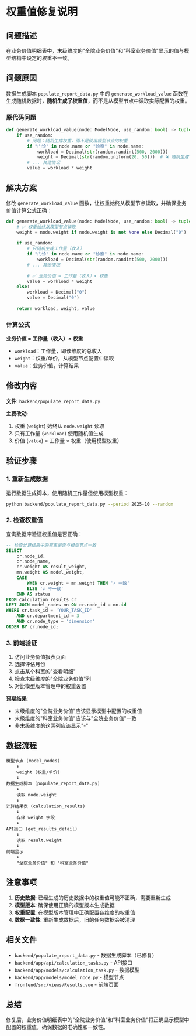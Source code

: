 # 权重值修复说明

## 问题描述

在业务价值明细表中，末级维度的"全院业务价值"和"科室业务价值"显示的值与模型结构中设定的权重不一致。

## 问题原因

数据生成脚本 `populate_report_data.py` 中的 `generate_workload_value` 函数在生成随机数据时，**随机生成了权重值**，而不是从模型节点中读取实际配置的权重。

### 原代码问题

```python
def generate_workload_value(node: ModelNode, use_random: bool) -> tuple:
    if use_random:
        # 问题：随机生成权重，而不是使用模型节点的权重
        if "门诊" in node.name or "诊察" in node.name:
            workload = Decimal(str(random.randint(500, 2000)))
            weight = Decimal(str(random.uniform(20, 50)))  # ❌ 随机生成
        # ... 其他情况
        value = workload * weight
```

## 解决方案

修改 `generate_workload_value` 函数，让权重始终从模型节点读取，并确保业务价值计算公式正确：

```python
def generate_workload_value(node: ModelNode, use_random: bool) -> tuple:
    # ✅ 权重始终从模型节点读取
    weight = node.weight if node.weight is not None else Decimal("0")
    
    if use_random:
        # 只随机生成工作量（收入）
        if "门诊" in node.name or "诊察" in node.name:
            workload = Decimal(str(random.randint(500, 2000)))
        # ... 其他情况
        
        # ✅ 业务价值 = 工作量（收入）× 权重
        value = workload * weight
    else:
        workload = Decimal("0")
        value = Decimal("0")
    
    return workload, weight, value
```

### 计算公式

**业务价值 = 工作量（收入）× 权重**

- `workload`：工作量，即该维度的总收入
- `weight`：权重/单价，从模型节点配置中读取
- `value`：业务价值，计算结果

## 修改内容

**文件**: `backend/populate_report_data.py`

**主要改动**:
1. 权重 (`weight`) 始终从 `node.weight` 读取
2. 只有工作量 (`workload`) 使用随机值生成
3. 价值 (`value`) = 工作量 × 权重（使用模型权重）

## 验证步骤

### 1. 重新生成数据

运行数据生成脚本，使用随机工作量但使用模型权重：

```bash
python backend/populate_report_data.py --period 2025-10 --random
```

### 2. 检查权重值

查询数据库验证权重值是否正确：

```sql
-- 检查计算结果中的权重是否与模型节点一致
SELECT 
    cr.node_id,
    cr.node_name,
    cr.weight AS result_weight,
    mn.weight AS model_weight,
    CASE 
        WHEN cr.weight = mn.weight THEN '✓ 一致'
        ELSE '✗ 不一致'
    END AS status
FROM calculation_results cr
LEFT JOIN model_nodes mn ON cr.node_id = mn.id
WHERE cr.task_id = 'YOUR_TASK_ID'
    AND cr.department_id = 3
    AND cr.node_type = 'dimension'
ORDER BY cr.node_id;
```

### 3. 前端验证

1. 访问业务价值报表页面
2. 选择评估月份
3. 点击某个科室的"查看明细"
4. 检查末级维度的"全院业务价值"列
5. 对比模型版本管理中的权重设置

**预期结果**:
- 末级维度的"全院业务价值"应该显示模型中配置的权重值
- 末级维度的"科室业务价值"应该与"全院业务价值"一致
- 非末级维度的这两列应该显示"-"

## 数据流程

```
模型节点 (model_nodes)
    ↓
    weight (权重/单价)
    ↓
数据生成脚本 (populate_report_data.py)
    ↓
    读取 node.weight
    ↓
计算结果表 (calculation_results)
    ↓
    存储 weight 字段
    ↓
API接口 (get_results_detail)
    ↓
    读取 result.weight
    ↓
前端显示
    ↓
    "全院业务价值" 和 "科室业务价值"
```

## 注意事项

1. **历史数据**: 已经生成的历史数据中的权重值可能不正确，需要重新生成
2. **模型版本**: 确保使用正确的模型版本生成数据
3. **权重配置**: 在模型版本管理中正确配置各维度的权重值
4. **数据一致性**: 重新生成数据后，旧的任务数据会被清理

## 相关文件

- `backend/populate_report_data.py` - 数据生成脚本（已修复）
- `backend/app/api/calculation_tasks.py` - API接口
- `backend/app/models/calculation_task.py` - 数据模型
- `backend/app/models/model_node.py` - 模型节点
- `frontend/src/views/Results.vue` - 前端页面

## 总结

修复后，业务价值明细表中的"全院业务价值"和"科室业务价值"将正确显示模型中配置的权重值，确保数据的准确性和一致性。
